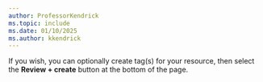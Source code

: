 ```yaml
---
author: ProfessorKendrick
ms.topic: include
ms.date: 01/10/2025
ms.author: kkendrick
---
```


If you wish, you can optionally create tag(s) for your resource, then select the **Review + create** button at the bottom of the page.